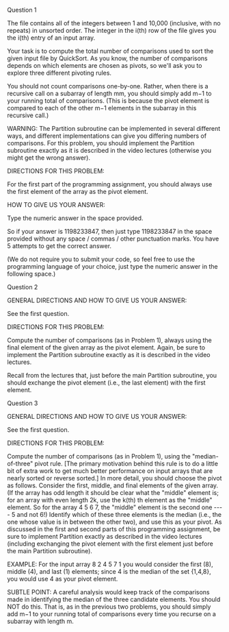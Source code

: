Question 1

The file contains all of the integers between 1 and 10,000 (inclusive, with no repeats) in unsorted order.  The integer in the i(th) row of the file gives you the i(th) entry of an input array.

Your task is to compute the total number of comparisons used to sort the given input file by QuickSort.  As you know, the number of comparisons depends on which elements are chosen as pivots, so we'll ask you to explore three different pivoting rules.

You should not count comparisons one-by-one.  Rather, when there is a recursive call on a subarray of length mm, you should simply add m−1 to your running total of comparisons.  (This is because the pivot element is compared to each of the other m−1 elements in the subarray in this recursive call.)

WARNING: The Partition subroutine can be implemented in several different ways, and different implementations can give you differing numbers of comparisons.  For this problem, you should implement the Partition subroutine exactly as it is described in the video lectures (otherwise you might get the wrong answer).

DIRECTIONS FOR THIS PROBLEM:

For the first part of the programming assignment, you should always use the first element of the array as the pivot element.

HOW TO GIVE US YOUR ANSWER:

Type the numeric answer in the space provided.

So if your answer is 1198233847, then just type 1198233847 in the space provided without any space / commas / other punctuation marks. You have 5 attempts to get the correct answer.

(We do not require you to submit your code, so feel free to use the programming language of your choice, just type the numeric answer in the following space.)


Question 2

GENERAL DIRECTIONS AND HOW TO GIVE US YOUR ANSWER:

See the first question.

DIRECTIONS FOR THIS PROBLEM:

Compute the number of comparisons (as in Problem 1), always using the final element of the given array as the pivot element.  Again, be sure to implement the Partition subroutine exactly as it is described in the video lectures.

Recall from the lectures that, just before the main Partition subroutine, you should exchange the pivot element (i.e., the last element) with the first element.


Question 3

GENERAL DIRECTIONS AND HOW TO GIVE US YOUR ANSWER:

See the first question.

DIRECTIONS FOR THIS PROBLEM:

Compute the number of comparisons (as in Problem 1), using the "median-of-three" pivot rule.  [The primary motivation behind this rule is to do a little bit of extra work to get much better performance on input arrays that are nearly sorted or reverse sorted.]  In more detail, you should choose the pivot as follows.  Consider the first, middle, and final elements of the given array.  (If the array has odd length it should be clear what the "middle" element is; for an array with even length 2k, use the k(th) 
th
  element as the "middle" element. So for the array 4 5 6 7,  the "middle" element is the second one ---- 5 and not 6!)  Identify which of these three elements is the median (i.e., the one whose value is in between the other two), and use this as your pivot.  As discussed in the first and second parts of this programming assignment, be sure to implement Partition exactly as described in the video lectures (including exchanging the pivot element with the first element just before the main Partition subroutine).

EXAMPLE: For the input array 8 2 4 5 7 1 you would consider the first (8), middle (4), and last (1) elements; since 4 is the median of the set {1,4,8}, you would use 4 as your pivot element.

SUBTLE POINT: A careful analysis would keep track of the comparisons made in identifying the median of the three candidate elements.  You should NOT do this.  That is, as in the previous two problems, you should simply add m−1 to your running total of comparisons every time you recurse on a subarray with length m.
